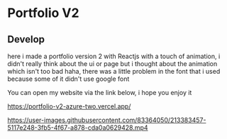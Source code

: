 # Portfolio V2

## Develop

here i made a portfolio version 2 with Reactjs with a touch of animation, i didn't really think about the ui or page but i thought about the animation which isn't too bad haha, there was a little problem in the font that i used because some of it didn't use google font

You can open my website via the link below, i hope you enjoy it


https://portfolio-v2-azure-two.vercel.app/


https://user-images.githubusercontent.com/83364050/213383457-5117e248-3fb5-4f67-a878-cda0a0629428.mp4

